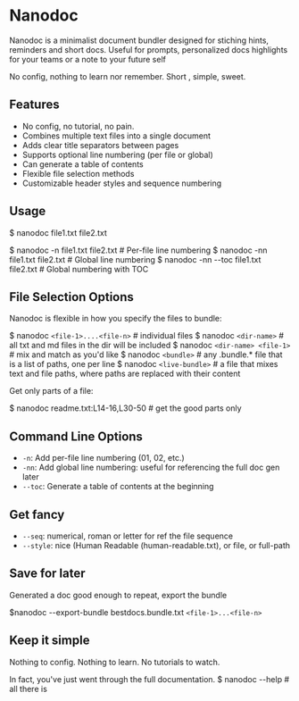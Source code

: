 # Nanodoc

Nanodoc is a minimalist document bundler designed for stiching hints, reminders
and short docs. Useful for prompts, personalized docs highlights for your teams
or a note to your future self

No config, nothing to learn nor remember. Short , simple, sweet.

## Features

- No config, no tutorial, no pain.
- Combines multiple text files into a single document
- Adds clear title separators between pages
- Supports optional line numbering (per file or global)
- Can generate a table of contents
- Flexible file selection methods
- Customizable header styles and sequence numbering

## Usage

$ nanodoc file1.txt file2.txt

$ nanodoc -n file1.txt file2.txt # Per-file line numbering $ nanodoc -nn
file1.txt file2.txt # Global line numbering $ nanodoc -nn --toc file1.txt
file2.txt # Global numbering with TOC

## File Selection Options

Nanodoc is flexible in how you specify the files to bundle:

$ nanodoc `<file-1>....<file-n>` # individual files $ nanodoc `<dir-name>` # all
txt and md files in the dir will be included $ nanodoc `<dir-name> <file-1>` #
mix and match as you'd like $ nanodoc `<bundle>` # any .bundle.\* file that is a
list of paths, one per line $ nanodoc `<live-bundle>` # a file that mixes text
and file paths, where paths are replaced with their content

Get only parts of a file:

$ nanodoc readme.txt:L14-16,L30-50 # get the good parts only

## Command Line Options

- `-n`: Add per-file line numbering (01, 02, etc.)
- `-nn`: Add global line numbering: useful for referencing the full doc gen
  later
- `--toc`: Generate a table of contents at the beginning

## Get fancy

- `--seq`: numerical, roman or letter for ref the file sequence
- `--style`: nice (Human Readable (human-readable.txt), or file, or full-path

## Save for later

Generated a doc good enough to repeat, export the bundle

$nanodoc --export-bundle bestdocs.bundle.txt `<file-1>...<file-n>`

## Keep it simple

Nothing to config. Nothing to learn. No tutorials to watch.

In fact, you've just went through the full documentation. $ nanodoc --help # all
there is
